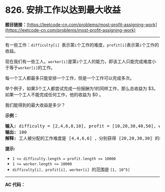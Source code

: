 # 826. 安排工作以达到最大收益

**题目链接：**[https://leetcode-cn.com/problems/most-profit-assigning-work](https://leetcode-cn.com/problems/most-profit-assigning-work)

---

<div class="content__1Y2H">
 <div class="notranslate">
  <p>有一些工作：<code>difficulty[i]&nbsp;</code>表示第<code>i</code>个工作的难度，<code>profit[i]</code>表示第<code>i</code>个工作的收益。</p> 
  <p>现在我们有一些工人。<code>worker[i]</code>是第<code>i</code>个工人的能力，即该工人只能完成难度小于等于<code>worker[i]</code>的工作。</p> 
  <p>每一个工人都最多只能安排一个工作，但是一个工作可以完成多次。</p> 
  <p>举个例子，如果3个工人都尝试完成一份报酬为1的同样工作，那么总收益为 $3。如果一个工人不能完成任何工作，他的收益为 $0 。</p> 
  <p>我们能得到的最大收益是多少？</p> 
  <p><strong>示例：</strong></p> 
  <pre class="language-text"><strong>输入: </strong>difficulty = [2,4,6,8,10], profit = [10,20,30,40,50], worker = [4,5,6,7]
<strong>输出: </strong>100 
<strong>解释: </strong>工人被分配的工作难度是 [4,4,6,6] ，分别获得 [20,20,30,30] 的收益。</pre> 
  <p><strong>提示:</strong></p> 
  <ul> 
   <li><code>1 &lt;= difficulty.length = profit.length &lt;= 10000</code></li> 
   <li><code>1 &lt;= worker.length &lt;= 10000</code></li> 
   <li><code>difficulty[i], profit[i], worker[i]</code>&nbsp; 的范围是&nbsp;<code>[1, 10^5]</code></li> 
  </ul> 
 </div>
</div>

---

**AC 代码：**

```java

```